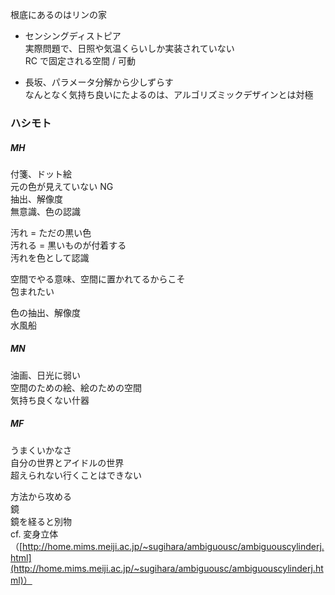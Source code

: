 根底にあるのはリンの家  

- センシングディストピア  
    実際問題で、日照や気温くらいしか実装されていない  
    RC で固定される空間 / 可動  


- 長坂、パラメータ分解から少しずらす  
    なんとなく気持ち良いにたよるのは、アルゴリズミックデザインとは対極  




### ハシモト  

##### MH  

付箋、ドット絵  
元の色が見えていない NG  
抽出、解像度  
無意識、色の認識  

汚れ = ただの黒い色  
汚れる = 黒いものが付着する  
汚れを色として認識  

空間でやる意味、空間に置かれてるからこそ  
包まれたい  

色の抽出、解像度  
水風船  

##### MN  

油画、日光に弱い  
空間のための絵、絵のための空間  
気持ち良くない什器  

##### MF  

うまくいかなさ  
自分の世界とアイドルの世界  
超えられない行くことはできない  

方法から攻める  
鏡  
鏡を経ると別物  
cf. 変身立体（[http://home.mims.meiji.ac.jp/~sugihara/ambiguousc/ambiguouscylinderj.html](http://home.mims.meiji.ac.jp/~sugihara/ambiguousc/ambiguouscylinderj.html)）

